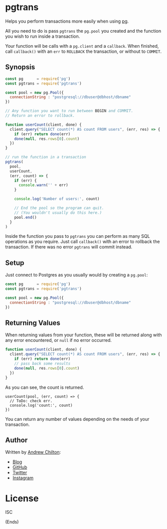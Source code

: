 # pgtrans #

Helps you perform transactions more easily when using [pg](https://www.npmjs.com/package/pg).

All you need to do is pass `pgtrans` the `pg.pool` you created and the function you wish to run inside a transaction.

Your function will be calls with a `pg.client` and a `callback`. When finished, call `callback()` with an `err` to
`ROLLBACK` the transaction, or without to `COMMIT`.

## Synopsis ##

```js
const pg      = require('pg')
const pgtrans = require('pgtrans')

const pool = new pg.Pool({
  connectionString : "postgresql://dbuser@dbhost/dbname"
})

// Any function you want to run between BEGIN and COMMIT.
// Return an error to rollback.

function userCount(client, done) {
  client.query("SELECT count(*) AS count FROM users", (err, res) => {
    if (err) return done(err)
    done(null, res.rows[0].count)
  })
}

// run the function in a transaction
pgtrans(
  pool,
  userCount,
  (err, count) => {
    if (err) {
      console.warn('' + err)
    }

    console.log('Number of users:', count)

    // End the pool so the program can quit.
    // (You wouldn't usually do this here.)
    pool.end()
  }
)
```

Inside the function you pass to `pgtrans` you can perform as many SQL
operations as you require. Just call `callback()` with an error to rollback the
transaction. If there was no error `pgtrans` will commit instead.

## Setup ##

Just connect to Postgres as you usually would by creating a `pg.pool`:

```js
const pg      = require('pg')
const pgtrans = require('pgtrans')

const pool = new pg.Pool({
  connectionString : "postgresql://dbuser@dbhost/dbname"
})
```

## Returning Values ##

When returning values from your function, these will be returned along with any error encountered, or `null` if no error occurred.

```js
function userCount(client, done) {
  client.query("SELECT count(*) AS count FROM users", (err, res) => {
    if (err) return done(err)
    // pass back some results
    done(null, res.rows[0].count)
  })
}
```

As you can see, the count is returned.

```
userCount(pool, (err, count) => {
  // ToDo: check err.
  console.log('count:', count)
})
```

You can return any number of values depending on the needs of your transaction.

## Author ##

Written by [Andrew Chilton](https://chilts.me/):

* [Blog](https://chilts.org/)
* [GitHub](https://github.com/chilts)
* [Twitter](https://twitter.com/andychilton)
* [Instagram](http://instagram.com/thechilts)

# License #

ISC

(Ends)
